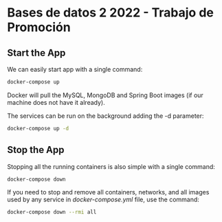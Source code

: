 # Bases de datos 2 2022 - Trabajo de Promoción

## Start the App
We can easily start app with a single command:
```bash
docker-compose up
```

Docker will pull the MySQL, MongoDB and Spring Boot images (if our machine does not have it already).

The services can be run on the background adding the -d parameter:
```bash
docker-compose up -d
```

## Stop the App
Stopping all the running containers is also simple with a single command:
```bash
docker-compose down
```

If you need to stop and remove all containers, networks, and all images used by any service in <em>docker-compose.yml</em> file, use the command:
```bash
docker-compose down --rmi all
```